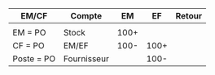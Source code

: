 
| EM/CF      | Compte      | EM   | EF   | Retour |
| ---------- | ----------- | ---- | ---- | ------ |
|            |             |      |      |        |
| EM = PO    | Stock       | 100+ |      |        |
| CF = PO    | EM/EF       | 100- | 100+ |        |
| Poste = PO | Fournisseur |      | 100- |        |
